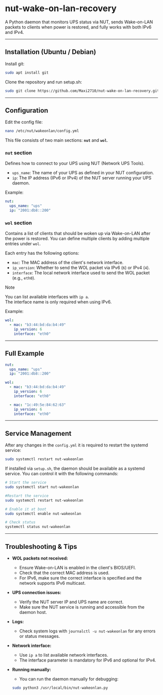 # nut-wake-on-lan-recovery
A Python daemon that monitors UPS status via NUT, sends Wake-on-LAN packets to clients when power is restored, and fully works with both IPv6 and IPv4.

---

## Installation (Ubuntu / Debian)

Install git:

```bash
sudo apt install git
```

Clone the repository and run setup.sh:

```bash
sudo git clone https://github.com/Maxi2710/nut-wake-on-lan-recovery.git && cd nut-wake-on-lan-recovery && bash setup.sh
```

---

## Configuration

Edit the config file:

```bash
nano /etc/nut/wakeonlan/config.yml
```

This file consists of two main sections: **`nut`** and **`wol`**.


### `nut` section
Defines how to connect to your UPS using NUT (Network UPS Tools).

- `ups_name`: The name of your UPS as defined in your NUT configuration.
- `ip`: The IP address (IPv6 or IPv4) of the NUT server running your UPS daemon.

Example:

```yaml
nut:
  ups_name: "ups"
  ip: "2001:db8::200"
```


### `wol` section
Contains a list of clients that should be woken up via Wake-on-LAN after the power is restored. You can define multiple clients by adding multiple entries under `wol`.

Each entry has the following options:

- `mac`: The MAC address of the client's network interface.
- `ip_version`: Whether to send the WOL packet via IPv6 (`6`) or IPv4 (`4`).
- `interface`: The local network interface used to send the WOL packet (e.g., `eth0`).
> [!NOTE] 
> You can list available interfaces with `ip a`. <br/>
> The interface name is only required when using IPv6.

Example:

```yaml
wol:
  - mac: "b3:44:bd:da:b4:49"
    ip_version: 6
    interface: "eth0"
```

---

## Full Example

```yaml
nut:
  ups_name: "ups"
  ip: "2001:db8::200"

wol:
  - mac: "b3:44:bd:da:b4:49"
    ip_version: 6
    interface: "eth0"

  - mac: "1c:49:5e:84:62:63"
    ip_version: 6
    interface: "eth0"
```

---

## Service Management
After any changes in the `config.yml` it is required to restart the systemd service:
```bash
sudo systemctl restart nut-wakeonlan
```

If installed via `setup.sh`, the daemon should be available as a systemd service. You can control it with the following commands:

```bash
# Start the service
sudo systemctl start nut-wakeonlan

#Restart the service
sudo systemctl restart nut-wakeonlan

# Enable it at boot
sudo systemctl enable nut-wakeonlan

# Check status
systemctl status nut-wakeonlan
```

---

## Troubleshooting & Tips


- **WOL packets not received:**
  - Ensure Wake-on-LAN is enabled in the client's BIOS/UEFI.
  - Check that the correct MAC address is used.
  - For IPv6, make sure the correct interface is specified and the network supports IPv6 multicast.

- **UPS connection issues:**
  - Verify the NUT server IP and UPS name are correct.
  - Make sure the NUT service is running and accessible from the daemon host.

- **Logs:**
  - Check system logs with `journalctl -u nut-wakeonlan` for any errors or status messages.

- **Network interface:**
  - Use `ip a` to list available network interfaces.
  - The interface parameter is mandatory for IPv6 and optional for IPv4.

- **Running manually:**
  - You can run the daemon manually for debugging:
  ```bash
  sudo python3 /usr/local/bin/nut-wakeonlan.py
  ```
